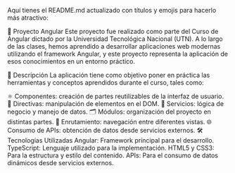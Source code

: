 
Aquí tienes el README.md actualizado con títulos y emojis para hacerlo más atractivo:

🚀 Proyecto Angular
Este proyecto fue realizado como parte del Curso de Angular dictado por la Universidad Tecnológica Nacional (UTN). A lo largo de las clases, hemos aprendido a desarrollar aplicaciones web modernas utilizando el framework Angular, y este proyecto representa la aplicación de esos conocimientos en un entorno práctico.

📝 Descripción
La aplicación tiene como objetivo poner en práctica las herramientas y conceptos aprendidos durante el curso, tales como:

⚛️ Componentes: creación de partes reutilizables de la interfaz de usuario.
📜 Directivas: manipulación de elementos en el DOM.
💼 Servicios: lógica de negocio y manejo de datos.
🗂️ Módulos: organización del proyecto en distintas partes.
🚦 Enrutamiento: navegación entre diferentes vistas.
🌐 Consumo de APIs: obtención de datos desde servicios externos.
🛠️ Tecnologías Utilizadas
Angular: Framework principal para el desarrollo.
TypeScript: Lenguaje utilizado para la implementación.
HTML5 y CSS3: Para la estructura y estilo del contenido.
APIs: Para el consumo de datos dinámicos desde servicios externos.
